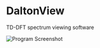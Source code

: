 # DaltonView
TD-DFT spectrum viewing software

<img src="https://daltonian.co/images/daltonview_screenshot.png"
     alt="Program Screenshot"
     style="float: middle;" />
